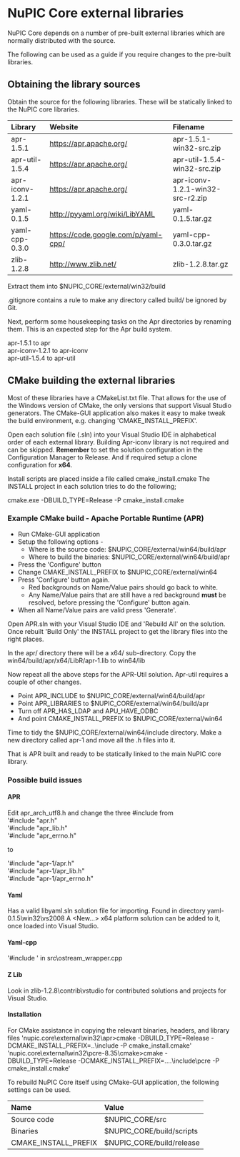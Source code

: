 # NuPIC Core external libraries

NuPIC Core depends on a number of pre-built external libraries which are
normally distributed with the source.  

The following can be used as a guide if you require changes to the pre-built libraries.

## Obtaining the library sources

Obtain the source for the following libraries. These will be statically linked to the NuPIC core libraries.

| Library | Website | Filename |
|:------- |:------- |:-------- |
| apr-1.5.1 | https://apr.apache.org/ | apr-1.5.1-win32-src.zip |
| apr-util-1.5.4 | https://apr.apache.org/ | apr-util-1.5.4-win32-src.zip |
| apr-iconv-1.2.1 | https://apr.apache.org/ | apr-iconv-1.2.1-win32-src-r2.zip |
| yaml-0.1.5 | http://pyyaml.org/wiki/LibYAML | yaml-0.1.5.tar.gz |
| yaml-cpp-0.3.0 | https://code.google.com/p/yaml-cpp/ | yaml-cpp-0.3.0.tar.gz |
| zlib-1.2.8 | http://www.zlib.net/ | zlib-1.2.8.tar.gz |

Extract them into $NUPIC_CORE/external/win32/build

.gitignore contains a rule to make any directory called build/ be ignored by Git.

Next, perform some housekeeping tasks on the Apr directories by renaming them. This is an expected step for the Apr build system.

apr-1.5.1 to apr  
apr-iconv-1.2.1 to apr-iconv  
apr-util-1.5.4 to apr-util  


## CMake building the external libraries

Most of these libraries have a CMakeList.txt file. That allows for the use of the Windows version of CMake, the only versions that support Visual Studio generators. The CMake-GUI application also makes it easy to make tweak the build environment, e.g. changing 'CMAKE_INSTALL_PREFIX'.

Open each solution file (.sln) into your Visual Studio IDE in alphabetical order of each external library. Building Apr-iconv library is not required and can be skipped. **Remember** to set the solution configuration in the Configuration Manager to Release. And if required setup a clone configuration for **x64**.

Install scripts are placed inside a file called cmake_install.cmake The INSTALL project in each solution tries to do the following;  

cmake.exe -DBUILD_TYPE=Release -P cmake_install.cmake

### Example CMake build - Apache Portable Runtime (APR)

- Run CMake-GUI application
- Setup the following options -
  * Where is the source code:    $NUPIC_CORE/external/win64/build/apr  
  * Where to build the binaries: $NUPIC_CORE/external/win64/build/apr  
- Press the 'Configure' button
- Change CMAKE_INSTALL_PREFIX to $NUPIC_CORE/external/win64  
- Press 'Configure' button again.
  * Red backgrounds on Name/Value pairs should go back to white.
  * Any Name/Value pairs that are still have a red background **must** be resolved, before pressing the 'Configure' button again.
- When all Name/Value pairs are valid press 'Generate'.

Open APR.sln with your Visual Studio IDE and 'Rebuild All' on the solution. Once rebuilt 'Build Only' the INSTALL project to get the library files into the right places.

In the apr/ directory there will be a x64/ sub-directory. Copy the win64/build/apr/x64/LibR/apr-1.lib to win64/lib

Now repeat all the above steps for the APR-Util solution. Apr-util requires a couple of other changes. 

  * Point APR_INCLUDE to $NUPIC_CORE/external/win64/build/apr
  * Point APR_LIBRARIES to $NUPIC_CORE/external/win64/build/apr
  * Turn off APR_HAS_LDAP and APU_HAVE_ODBC
  * And point CMAKE_INSTALL_PREFIX to $NUPIC_CORE/external/win64

Time to tidy the $NUPIC_CORE/external/win64/include directory. Make a new directory called apr-1 and move all the .h files into it.

That is APR built and ready to be statically linked to the main NuPIC core library.

### Possible build issues  

#### APR

Edit apr_arch_utf8.h and change the three #include from  
'#include "apr.h"  
'#include "apr_lib.h"  
'#include "apr_errno.h"  

to  

'#include "apr-1/apr.h"  
'#include "apr-1/apr_lib.h"  
'#include "apr-1/apr_errno.h"  

#### Yaml

Has a valid libyaml.sln solution file for importing. Found in directory yaml-0.1.5\win32\vs2008 A <New...> x64 platform solution can be added to it, once loaded into Visual Studio.

#### Yaml-cpp  

'#include <algorithm>' in src\ostream_wrapper.cpp  

#### Z Lib  

Look in zlib-1.2.8\contrib\vstudio for contributed solutions and projects for Visual Studio.

#### Installation

For CMake assistance in copying the relevant binaries, headers, and library files 
'nupic.core\external\win32\apr>cmake -DBUILD_TYPE=Release -DCMAKE_INSTALL_PREFIX=..\include -P cmake_install.cmake'  
'nupic.core\external\win32\pcre-8.35\cmake>cmake -DBUILD_TYPE=Release -DCMAKE_INSTALL_PREFIX=..\..\include\pcre -P cmake_install.cmake'  


To rebuild NuPIC Core itself using CMake-GUI application, the following settings can be used.

| Name | Value |
|:---- |:----- |
| Source code | $NUPIC_CORE/src |
| Binaries | $NUPIC_CORE/build/scripts |
| CMAKE_INSTALL_PREFIX | $NUPIC_CORE/build/release |

